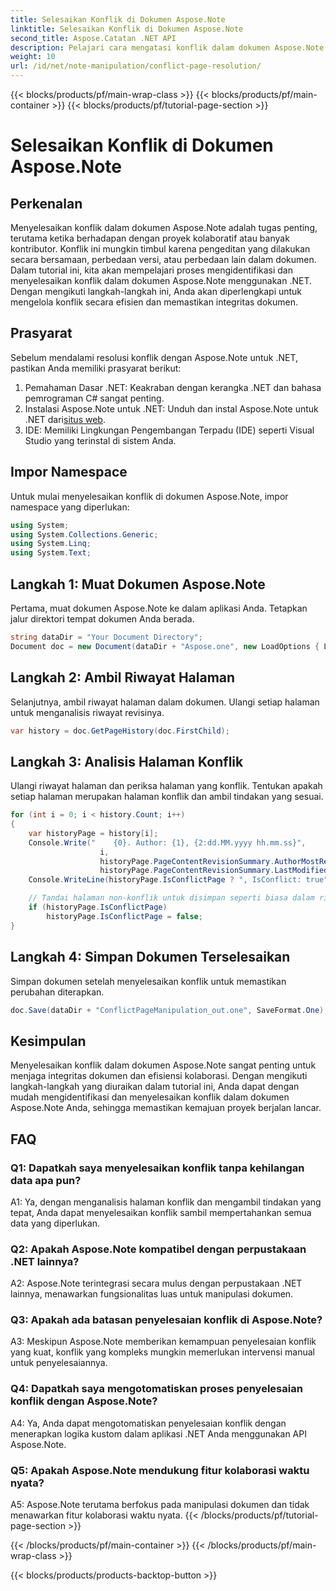```yaml
---
title: Selesaikan Konflik di Dokumen Aspose.Note
linktitle: Selesaikan Konflik di Dokumen Aspose.Note
second_title: Aspose.Catatan .NET API
description: Pelajari cara mengatasi konflik dalam dokumen Aspose.Note menggunakan .NET. Panduan langkah demi langkah untuk penyelesaian konflik yang efisien.
weight: 10
url: /id/net/note-manipulation/conflict-page-resolution/
---
```


{{< blocks/products/pf/main-wrap-class >}}
{{< blocks/products/pf/main-container >}}
{{< blocks/products/pf/tutorial-page-section >}}

# Selesaikan Konflik di Dokumen Aspose.Note

## Perkenalan

Menyelesaikan konflik dalam dokumen Aspose.Note adalah tugas penting, terutama ketika berhadapan dengan proyek kolaboratif atau banyak kontributor. Konflik ini mungkin timbul karena pengeditan yang dilakukan secara bersamaan, perbedaan versi, atau perbedaan lain dalam dokumen. Dalam tutorial ini, kita akan mempelajari proses mengidentifikasi dan menyelesaikan konflik dalam dokumen Aspose.Note menggunakan .NET. Dengan mengikuti langkah-langkah ini, Anda akan diperlengkapi untuk mengelola konflik secara efisien dan memastikan integritas dokumen.

## Prasyarat

Sebelum mendalami resolusi konflik dengan Aspose.Note untuk .NET, pastikan Anda memiliki prasyarat berikut:

1. Pemahaman Dasar .NET: Keakraban dengan kerangka .NET dan bahasa pemrograman C# sangat penting.
2.  Instalasi Aspose.Note untuk .NET: Unduh dan instal Aspose.Note untuk .NET dari[situs web](https://releases.aspose.com/note/net/).
3. IDE: Memiliki Lingkungan Pengembangan Terpadu (IDE) seperti Visual Studio yang terinstal di sistem Anda.

## Impor Namespace

Untuk mulai menyelesaikan konflik di dokumen Aspose.Note, impor namespace yang diperlukan:

```csharp
using System;
using System.Collections.Generic;
using System.Linq;
using System.Text;
```

## Langkah 1: Muat Dokumen Aspose.Note

Pertama, muat dokumen Aspose.Note ke dalam aplikasi Anda. Tetapkan jalur direktori tempat dokumen Anda berada.

```csharp
string dataDir = "Your Document Directory";
Document doc = new Document(dataDir + "Aspose.one", new LoadOptions { LoadHistory = true });
```

## Langkah 2: Ambil Riwayat Halaman

Selanjutnya, ambil riwayat halaman dalam dokumen. Ulangi setiap halaman untuk menganalisis riwayat revisinya.

```csharp
var history = doc.GetPageHistory(doc.FirstChild);
```

## Langkah 3: Analisis Halaman Konflik

Ulangi riwayat halaman dan periksa halaman yang konflik. Tentukan apakah setiap halaman merupakan halaman konflik dan ambil tindakan yang sesuai.

```csharp
for (int i = 0; i < history.Count; i++)
{
    var historyPage = history[i];
    Console.Write("    {0}. Author: {1}, {2:dd.MM.yyyy hh.mm.ss}",
                    i,
                    historyPage.PageContentRevisionSummary.AuthorMostRecent,
                    historyPage.PageContentRevisionSummary.LastModifiedTime);
    Console.WriteLine(historyPage.IsConflictPage ? ", IsConflict: true" : string.Empty);

    // Tandai halaman non-konflik untuk disimpan seperti biasa dalam riwayat
    if (historyPage.IsConflictPage)
        historyPage.IsConflictPage = false;
}
```

## Langkah 4: Simpan Dokumen Terselesaikan

Simpan dokumen setelah menyelesaikan konflik untuk memastikan perubahan diterapkan.

```csharp
doc.Save(dataDir + "ConflictPageManipulation_out.one", SaveFormat.One);
```

## Kesimpulan

Menyelesaikan konflik dalam dokumen Aspose.Note sangat penting untuk menjaga integritas dokumen dan efisiensi kolaborasi. Dengan mengikuti langkah-langkah yang diuraikan dalam tutorial ini, Anda dapat dengan mudah mengidentifikasi dan menyelesaikan konflik dalam dokumen Aspose.Note Anda, sehingga memastikan kemajuan proyek berjalan lancar.

## FAQ

### Q1: Dapatkah saya menyelesaikan konflik tanpa kehilangan data apa pun?

A1: Ya, dengan menganalisis halaman konflik dan mengambil tindakan yang tepat, Anda dapat menyelesaikan konflik sambil mempertahankan semua data yang diperlukan.

### Q2: Apakah Aspose.Note kompatibel dengan perpustakaan .NET lainnya?

A2: Aspose.Note terintegrasi secara mulus dengan perpustakaan .NET lainnya, menawarkan fungsionalitas luas untuk manipulasi dokumen.

### Q3: Apakah ada batasan penyelesaian konflik di Aspose.Note?

A3: Meskipun Aspose.Note memberikan kemampuan penyelesaian konflik yang kuat, konflik yang kompleks mungkin memerlukan intervensi manual untuk penyelesaiannya.

### Q4: Dapatkah saya mengotomatiskan proses penyelesaian konflik dengan Aspose.Note?

A4: Ya, Anda dapat mengotomatiskan penyelesaian konflik dengan menerapkan logika kustom dalam aplikasi .NET Anda menggunakan API Aspose.Note.

### Q5: Apakah Aspose.Note mendukung fitur kolaborasi waktu nyata?

A5: Aspose.Note terutama berfokus pada manipulasi dokumen dan tidak menawarkan fitur kolaborasi waktu nyata.
{{< /blocks/products/pf/tutorial-page-section >}}

{{< /blocks/products/pf/main-container >}}
{{< /blocks/products/pf/main-wrap-class >}}

{{< blocks/products/products-backtop-button >}}

